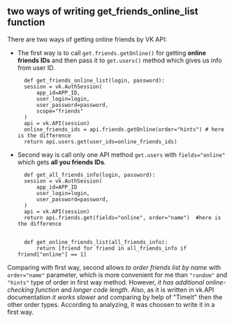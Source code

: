 ## two ways of writing get_friends_online_list function
There are two ways of getting online friends by VK API:  

- The first way is to call `get.friends.getOnline()` for getting **online friends IDs** and then pass it to `get.users()` method which gives us info from user ID.
    
        def get_friends_online_list(login, password):
        session = vk.AuthSession(
            app_id=APP_ID,
            user_login=login,
            user_password=password,
            scope="friends"
        )
        api = vk.API(session)
        online_friends_ids = api.friends.getOnline(order="hints") # here is the difference
        return api.users.get(user_ids=online_friends_ids)     


- Second way is call only one API method `get.users` with `fields="online"` which gets **all you friends IDs**.    

        def get_all_friends_info(login, password):
        session = vk.AuthSession(
            app_id=APP_ID
            user_login=login,
            user_password=password,
        )
        api = vk.API(session)
        return api.friends.get(fields="online", order="name")  #here is the difference
    
    
        def get_online_friends_list(all_friends_info):
            return [friend for friend in all_friends_info if friend["online"] == 1]
        
Comparing with first way, second allows *to order friends list by name* with `order="name"` parameter, which is more convenient for me than  `"random"` and `"hints"` type of order in first way method.  However, *it has additional online-checking function* and *longer code length*. Also, as it is written in vk.API documentation *it works slower* and comparing by help of "TimeIt" then the other order types. According to analyzing, it was choosen to write it in a first way.

